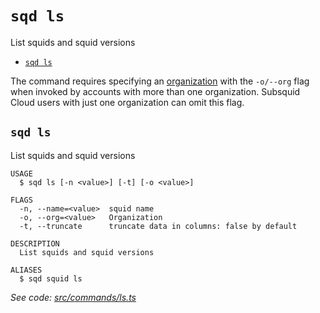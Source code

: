 `sqd ls`
========

List squids and squid versions

* [`sqd ls`](#sqd-ls)

The command requires specifying an [organization](/cloud/resources/organizations) with the `-o/--org` flag when invoked by accounts with more than one organization. Subsquid Cloud users with just one organization can omit this flag.

## `sqd ls`

List squids and squid versions

```
USAGE
  $ sqd ls [-n <value>] [-t] [-o <value>]

FLAGS
  -n, --name=<value>  squid name
  -o, --org=<value>   Organization
  -t, --truncate      truncate data in columns: false by default

DESCRIPTION
  List squids and squid versions

ALIASES
  $ sqd squid ls
```

_See code: [src/commands/ls.ts](https://github.com/subsquid/squid-cli/tree/master/src/commands/ls.ts)_
